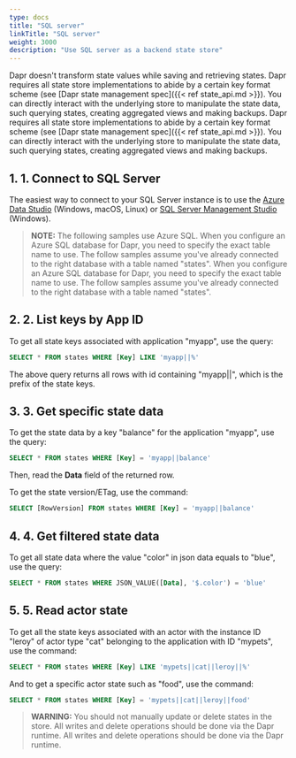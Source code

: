 ```yaml
---
type: docs
title: "SQL server"
linkTitle: "SQL server"
weight: 3000
description: "Use SQL server as a backend state store"
---
```


Dapr doesn't transform state values while saving and retrieving states. Dapr requires all state store implementations to abide by a certain key format scheme (see [Dapr state management spec]({{< ref state_api.md >}}). You can directly interact with the underlying store to manipulate the state data, such querying states, creating aggregated views and making backups. Dapr requires all state store implementations to abide by a certain key format scheme (see [Dapr state management spec]({{< ref state_api.md >}}). You can directly interact with the underlying store to manipulate the state data, such querying states, creating aggregated views and making backups.

## 1. 1. Connect to SQL Server

The easiest way to connect to your SQL Server instance is to use the [Azure Data Studio](https://docs.microsoft.com/sql/azure-data-studio/download-azure-data-studio) (Windows, macOS, Linux) or [SQL Server Management Studio](https://docs.microsoft.com/sql/ssms/download-sql-server-management-studio-ssms) (Windows).

> **NOTE:** The following samples use Azure SQL. When you configure an Azure SQL database for Dapr, you need to specify the exact table name to use. The follow samples assume you've already connected to the right database with a table named "states". When you configure an Azure SQL database for Dapr, you need to specify the exact table name to use. The follow samples assume you've already connected to the right database with a table named "states".

## 2. 2. List keys by App ID

To get all state keys associated with application "myapp", use the query:

```sql
SELECT * FROM states WHERE [Key] LIKE 'myapp||%'
```

The above query returns all rows with id containing "myapp||", which is the prefix of the state keys.

## 3. 3. Get specific state data

To get the state data by a key "balance" for the application "myapp", use the query:

```sql
SELECT * FROM states WHERE [Key] = 'myapp||balance'
```

Then, read the **Data** field of the returned row.

To get the state version/ETag, use the command:

```sql
SELECT [RowVersion] FROM states WHERE [Key] = 'myapp||balance'
```

## 4. 4. Get filtered state data

To get all state data where the value "color" in json data equals to "blue", use the query:

```sql
SELECT * FROM states WHERE JSON_VALUE([Data], '$.color') = 'blue'
```

## 5. 5. Read actor state

To get all the state keys associated with an actor with the instance ID "leroy" of actor type "cat" belonging to the application with ID "mypets", use the command:

```sql
SELECT * FROM states WHERE [Key] LIKE 'mypets||cat||leroy||%'
```

And to get a specific actor state such as "food", use the command:

```sql
SELECT * FROM states WHERE [Key] = 'mypets||cat||leroy||food'
```

> **WARNING:** You should not manually update or delete states in the store. All writes and delete operations should be done via the Dapr runtime. All writes and delete operations should be done via the Dapr runtime.
